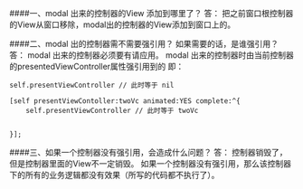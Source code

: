####一、modal 出来的控制器的View 添加到哪里了？
答： 把之前窗口根控制器的View从窗口移除，modal出的控制器的View添加到窗口上的。

####二、modal 出的控制器需不需要强引用？ 如果需要的话，是谁强引用？
答： modal 出来的控制器必须要有请应用。
modal 出来的控制器时由当前控制器的presentedViewController属性强引用到的
即：
```objc
self.presentViewController // 此时等于 nil

[self presentViewContoller:twoVc animated:YES complete:^{
    self.presentViewController // 此时等于 twoVc


}];
```

####三、如果一个控制器没有强引用，会造成什么问题？
答： 控制器销毁了，但是控制器里面的View不一定销毁。
如果一个控制器没有强引用，那么该控制器下的所有的业务逻辑都没有效果（所写的代码都不执行了）。




